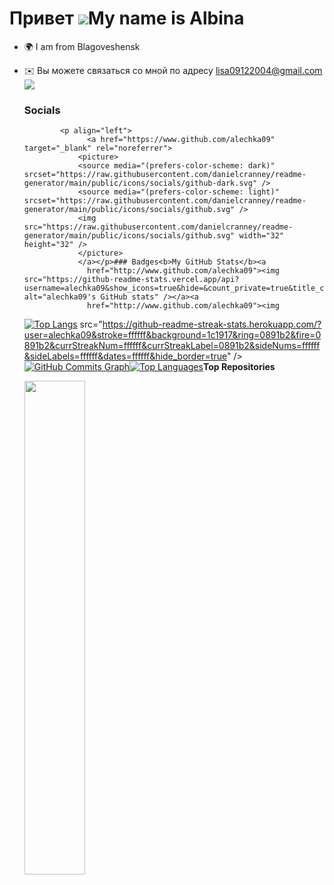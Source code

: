 Привет ![](https://user-images.githubusercontent.com/18350557/176309783-0785949b-9127-417c-8b55-ab5a4333674e.gif)My name is Albina
=============================================================================================================================

*   🌍 I am from Blagoveshensk
*   ✉️ Вы можете связаться со мной по адресу [lisa09122004@gmail.com](mailto:lisa09122004@gmail.com)<a href="https://www.github.com/alechka09" target="_blank" rel="noreferrer"><img
                  src="https://img.shields.io/github/followers/alechka09?logo=github&style=for-the-badge&color=0891b2&labelColor=1c1917" /></a>







    ### Socials
                  
                  
                <p align="left">
                      <a href="https://www.github.com/alechka09" target="_blank" rel="noreferrer">
                    <picture>
                    <source media="(prefers-color-scheme: dark)" srcset="https://raw.githubusercontent.com/danielcranney/readme-generator/main/public/icons/socials/github-dark.svg" />
                    <source media="(prefers-color-scheme: light)" srcset="https://raw.githubusercontent.com/danielcranney/readme-generator/main/public/icons/socials/github.svg" />
                    <img src="https://raw.githubusercontent.com/danielcranney/readme-generator/main/public/icons/socials/github.svg" width="32" height="32" />
                    </picture>
                    </a></p>### Badges<b>My GitHub Stats</b><a
                      href="http://www.github.com/alechka09"><img src="https://github-readme-stats.vercel.app/api?username=alechka09&show_icons=true&hide=&count_private=true&title_color=0891b2&text_color=ffffff&icon_color=0891b2&bg_color=1c1917&hide_border=true&show_icons=true" alt="alechka09's GitHub stats" /></a><a
                      href="http://www.github.com/alechka09"><img
    [![Top Langs](https://github-readme-stats.vercel.app/api/top-langs/?alechka09=anuraghazra&layout=compact)](https://github.com/anuraghazra/github-readme-stats)
                  src="https://github-readme-streak-stats.herokuapp.com/?user=alechka09&stroke=ffffff&background=1c1917&ring=0891b2&fire=0891b2&currStreakNum=ffffff&currStreakLabel=0891b2&sideNums=ffffff&sideLabels=ffffff&dates=ffffff&hide_border=true" /></a><a
                      href="http://www.github.com/alechka09"><img src="https://github-readme-activity-graph.cyclic.app/graph?username=alechka09&bg_color=1c1917&color=ffffff&line=0891b2&point=ffffff&area_color=1c1917&area=true&hide_border=true&custom_title=GitHub%20Commits%20Graph" alt="GitHub Commits Graph" /></a><a href="https://github.com/alechka09" align="left"><img src="https://github-readme-stats.vercel.app/api/top-langs/?username=alechka09&langs_count=10&title_color=0891b2&text_color=ffffff&icon_color=0891b2&bg_color=1c1917&hide_border=true&locale=en&custom_title=Top%20%Languages" alt="Top Languages" /></a><b>Top Repositories</b><div width="100%" align="center"><a href="https://github.com/alechka09/alechka09" align="left"><img align="left" width="45%" src="https://github-readme-stats.vercel.app/api/pin/?username=alechka09&repo=alechka09&title_color=0891b2&text_color=ffffff&icon_color=0891b2&bg_color=1c1917&hide_border=true&locale=en" /></a></div><br /><br /><br /><br /><br /><br /><br />
